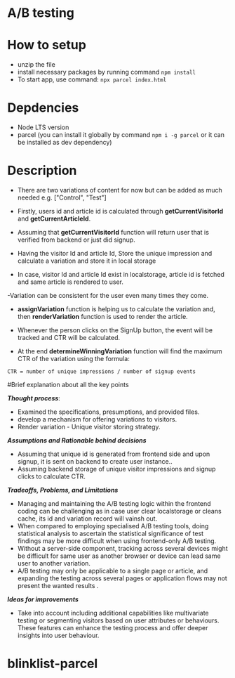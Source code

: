 # A/B testing

# How to setup

- unzip the file
- install necessary packages by running command `npm install`
- To start app, use command: `npx parcel index.html`

# Depdencies

- Node LTS version
- parcel (you can install it globally by command `npm i -g parcel` or it can be installed as dev dependency)

# Description

- There are two variations of content for now but can be added as much needed e.g. ["Control", "Test"]

- Firstly, users id and article id is calculated through **getCurrentVisitorId** and **getCurrentArticleId**.

- Assuming that **getCurrentVisitorId** function will return user that is verified from backend or just did signup.

- Having the visitor Id and article Id, Store the unique impression and calculate a variation and store it in local storage

- In case, visitor Id and article Id exist in localstorage, article id is fetched and same article is rendered to user.

-Variation can be consistent for the user even many times they come.

- **assignVariation** function is helping us to calculate the variation and, then **renderVariation** function is used to render the article.

- Whenever the person clicks on the SignUp button, the event will be tracked and CTR will be calculated.

- At the end **determineWinningVariation** function will find the maximum CTR of the variation using the formula:

`CTR = number of unique impressions / number of signup events`

#Brief explanation about all the key points

**_Thought process_**:

- Examined the specifications, presumptions, and provided files.
- develop a mechanism for offering variations to visitors.
- Render variation - Unique visitor storing strategy.

**_Assumptions and Rationable behind decisions_**

- Assuming that unique id is generated from frontend side and upon signup, it is sent on backend to create user instance..
- Assuming backend storage of unique visitor impressions and signup clicks to calculate CTR.

**_Tradeoffs, Problems, and Limitations_**

- Managing and maintaining the A/B testing logic within the frontend coding can be challenging as in case user clear localstorage or cleans cache, its id and variation record will vainsh out.
- When compared to employing specialised A/B testing tools, doing statistical analysis to ascertain the statistical significance of test findings may be more difficult when using frontend-only A/B testing.
- Without a server-side component, tracking across several devices might be difficult for same user as another browser or device can lead same user to another variation.
- A/B testing may only be applicable to a single page or article, and expanding the testing across several pages or application flows may not present the wanted results                                                                                                                                .

**_Ideas for improvements_**

- Take into account including additional capabilities like multivariate testing or segmenting visitors based on user attributes or behaviours. These features can enhance the testing process and offer deeper insights into user behaviour.
# blinklist-parcel
